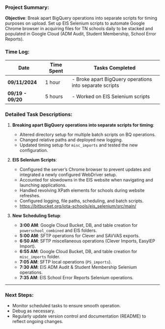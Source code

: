 ### Project Summary:

**Objective**: Break apart BigQuery operations into separate scripts for timing purposes on upload. Set up EIS Selenium scripts to automate Google Chrome browser in acquiring files for TN schools daily to be stacked and populated in Google Cloud (ADM Audit, Student Membership, School Error Reports).

### Time Log:

| **Date**       | **Time Spent** | **Tasks Completed**                                     |
|----------------|----------------|--------------------------------------------------------|
| **09/11/2024** | 1 hour         | - Broke apart BigQuery operations into separate scripts |
| **09/19 - 09/20** | 5 hours    | - Worked on EIS Selenium scripts                        |


### Detailed Task Descriptions:

1. **Breaking apart BigQuery operations into separate scripts for timing**:
   - Altered directory setup for multiple batch scripts on BQ operations.
   - Changed relative paths and deployed new logging.
   - Updated timing setup for `misc_imports` and tested the new configuration.

2. **EIS Selenium Scripts**:
   - Configured the server’s Chrome browser to prevent updates and integrated a newly configured WebDriver setup.
   - Accounted for slowdowns in the EIS website when navigating and launching applications.
   - Handled revolving XPath elements for schools during website refreshes.
   - Configured logging, file paths, scheduling, and batch scripts.
   - https://bitbucket.org/iota-schools/eis_selenium/src/main/ 

3. **New Scheduling Setup**:
   - **3:00 AM**: Google Cloud Bucket, DB, and table creation for `powerschool_combined` and EIS folders.
   - **5:00 AM**: SFTP operations for Clever and SAVVAS exports.
   - **6:50 AM**: SFTP miscellaneous operations (Clever Imports, EasyIEP Import).
   - **6:55 AM**: Google Cloud Bucket, DB, and table creation for `misc_imports` folder.
   - **7:05 AM**: SFTP local operations (`PS_imports`).
   - **7:30 AM**: EIS ADM Audit & Student Membership Selenium operations.
   - **7:35 AM**: EIS School Error Reports Selenium operations.

---

### Next Steps:
- Monitor scheduled tasks to ensure smooth operation.
- Debug as necessary.
- Regularly update version control and documentation (README) to reflect ongoing changes.

